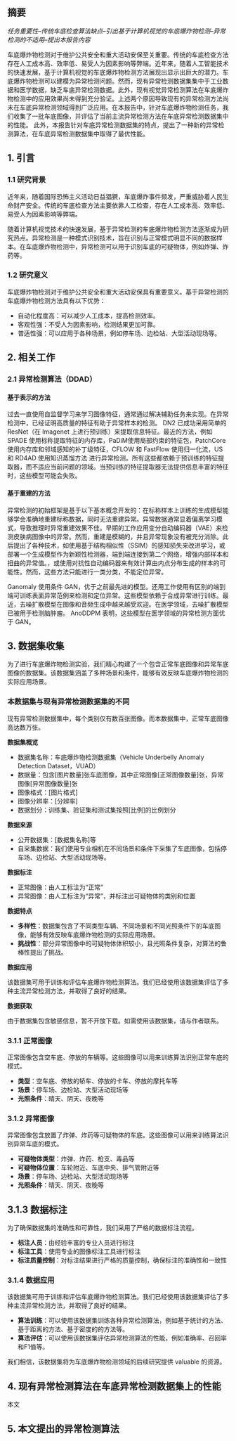 ## 摘要

$\textit{任务重要性--传统车底检查算法缺点--引出基于计算机视觉的车底爆炸物检测--异常检测的不适用--提出本报告内容}$

车底爆炸物检测对于维护公共安全和重大活动安保至关重要。传统的车底检查方法存在人工成本高、效率低、易受人为因素影响等弊端。近年来，随着人工智能技术的快速发展，基于计算机视觉的车底爆炸物检测方法展现出显示出巨大的潜力。车底爆炸物检测可以建模为异常检测问题。然而，现有异常检测数据集集中于工业数据和医学数据，缺乏车底异常检测数据。此外，现有视觉异常检测算法在车底爆炸物检测中的应用效果尚未得到充分验证。上述两个原因导致现有的异常检测方法尚未在车底异常检测领域得到广泛应用。在本报告中，针对车底爆炸物检测任务，我们收集了一批车底图像，并评估了当前主流异常检测方法在车底异常检测数据集中的性能。 此外，本报告针对车底异常检测数据集的特点，提出了一种新的异常检测算法，在车底异常检测数据集中取得了最优性能。

## 1. 引言

### 1.1 研究背景

近年来，随着国际恐怖主义活动日益猖獗，车底爆炸事件频发，严重威胁着人民生命财产安全。传统的车底检查方法主要依靠人工检查，存在人工成本高、效率低、易受人为因素影响等弊端。

随着计算机视觉技术的快速发展，基于异常检测的车底爆炸物检测方法逐渐成为研究热点。异常检测是一种模式识别技术，旨在识别与正常模式明显不同的数据样本。在车底爆炸物检测中，异常检测可以用于识别车底的可疑物体，例如炸弹、炸药等。

### 1.2 研究意义

车底爆炸物检测对于维护公共安全和重大活动安保具有重要意义。基于异常检测的车底爆炸物检测方法具有以下优势：

- 自动化程度高：可以减少人工成本，提高检测效率。
- 客观性强：不受人为因素影响，检测结果更加可靠。
- 普适性强：可以应用于各种场景，例如停车场、边检站、大型活动现场等。

## 2. 相关工作

### 2.1 异常检测算法（DDAD）

#### 基于表示的方法

过去一直使用自监督学习来学习图像特征，通常通过解决辅助任务来实现。在异常检测中，已经证明高质量的特征有助于异常样本的检测。 DN2 已成功采用简单的 ResNet（在 Imagenet 上进行预训练）来提取信息特征。最近的方法，例如 SPADE 使用标称提取特征的内存库，PaDiM使用局部约束的特征包，PatchCore 使用内存库和邻域感知的补丁级特征，CFLOW 和 FastFlow 使用归一化流，US 和 RD4AD 使用知识蒸馏方法 进行异常检测。所有这些都依赖于预训练的特征提取器，而不适应当前问题的领域。当预训练的特征提取器无法提供信息丰富的特征时，这些模型可能会失败。
#### 基于重建的方法 

异常检测的初始框架是基于以下基本概念开发的：在标称样本上训练的生成模型能够学会准确地重建标称数据，同时无法重建异常。异常数据通常显着偏离学习模式，导致推理时异常重建效果不佳。早期的工作应用变分自动编码器（VAE）来检测皮肤病图像中的异常。然而，重建是模糊的，并且异常现象没有被充分消除。此后提出了各种技术，如使用基于结构相似性（SSIM）的感知损失来改进学习，或部署一个生成模型作为新颖性检测器，端到端连接到第二个网络，增强内部样本和扭曲的异常值。，或使用对抗性自动编码器来有效计算由内点分布生成的样本的可能性。然而，这些方法只能进行一类分类，不能定位异常。 

Ganomaly 使用条件 GAN，优于之前最先进的模型。还用工作使用有区别的端到端可训练表面异常范例来检测和定位异常。这些模型依赖于合成异常进行训练。最近，去噪扩散模型在图像和音频生成中越来越受欢迎。在医学领域，去噪扩散模型已被用于检测脑肿瘤。 AnoDDPM 表明，这些模型在医学领域的异常检测方面优于 GAN。 

## 3. 数据集收集

为了进行车底爆炸物检测实验，我们精心构建了一个包含正常车底图像和异常车底图像的数据集。该数据集涵盖了多种场景和条件，能够有效反映车底爆炸物检测的实际应用场景。

### 本数据集与现有异常检测数据集的不同

现有异常检测数据集中，每个类别仅有数百张图像。而本数据集中，正常车底图像高达数万张。

**数据集概览**

- 数据集名称：车底爆炸物检测数据集（Vehicle Underbelly Anomaly Detection Dataset，VUAD）
- 数据量：包含[图片数量]张车底图像，其中正常图像[正常图像数量]张，异常图像[异常图像数量]张
- 图像格式：[图片格式]
- 图像分辨率：[分辨率]
- 数据划分：训练集、验证集和测试集按照[比例]的比例划分

**数据来源**

- 公开数据集：[数据集名称]等
- 自采集数据：我们使用专业相机在不同场景和条件下采集了车底图像，包括停车场、边检站、大型活动现场等。

**数据标注**

- 正常图像：由人工标注为“正常”
- 异常图像：由人工标注为“异常”，并标注出可疑物体的类别和位置

**数据特点**

- **多样性**：数据集包含了不同类型车辆、不同场景和不同光照条件下的车底图像，能够有效反映车底爆炸物检测的实际应用场景。
- **挑战性**：部分异常图像中的可疑物体体积较小，且光照条件复杂，对算法的鲁棒性提出了挑战。

**数据应用**

该数据集可用于训练和评估车底爆炸物检测算法。我们已经使用该数据集评估了多种主流异常检测方法，并取得了良好的结果。

**数据获取**

由于数据集包含敏感信息，暂不开放下载。如需使用该数据集，请与作者联系。

### 3.1.1 正常图像

正常图像包含空车底、停放的车辆等。这些图像可以用来训练算法识别正常车底的模式。

- **类型**：空车底、停放的轿车、停放的卡车、停放的摩托车等
- **场景**：停车场、边检站、大型活动现场等
- **光照条件**：晴天、阴天、夜晚等

### 3.1.2 异常图像

异常图像包含放置了炸弹、炸药等可疑物体的车底。这些图像可以用来训练算法识别异常车底的模式。

- **可疑物体类型**：炸弹、炸药、枪支、毒品等
- **可疑物体位置**：车轮附近、车底中央、排气管附近等
- **场景**：停车场、边检站、大型活动现场等
- **光照条件**：晴天、阴天、夜晚等

## 3.1.3 数据标注

为了确保数据集的准确性和可靠性，我们采用了严格的数据标注流程。

- **标注人员**：由经验丰富的专业人员进行标注
- **标注工具**：使用专业的图像标注工具进行标注
- **标注质量控制**：对标注结果进行严格的质量控制，确保标注的准确性和一致性

### 3.1.4 数据应用

该数据集可用于训练和评估车底爆炸物检测算法。我们已经使用该数据集评估了多种主流异常检测方法，并取得了良好的结果。

- **算法训练**：可以使用该数据集训练各种异常检测算法，例如基于统计的方法、基于距离的方法、基于密度的的方法等。
- **算法评估**：可以使用该数据集评估异常检测算法的性能，例如准确率、召回率和F1值等。

我们相信，该数据集将为车底爆炸物检测领域的后续研究提供 valuable 的资源。

## 4. 现有异常检测算法在车底异常检测数据集上的性能

本文

## 5. 本文提出的异常检测算法